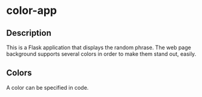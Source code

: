 # color-app

## Description

This is a Flask application that displays the random phrase. The web page background supports several colors in order to make them stand out, easily.

## Colors

A color can be specified in code.

